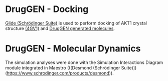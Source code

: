 # DrugGEN - Docking
[Glide (Schrödinger Suite)](https://www.schrodinger.com/products/glide) is used to perform docking of AKT1 crystal structure [(4GV1)](https://www.rcsb.org/structure/4GV1) and [DrugGEN generated molecules](https://github.com/HUBioDataLab/DrugGEN/tree/main/results/generated_molecules).
# DrugGEN - Molecular Dynamics
The simulation analyses were done with the Simulation Interactions Diagram module integrated in Maestro (([Desmond (Schrödinger Suite)])(https://www.schrodinger.com/products/desmond)).
